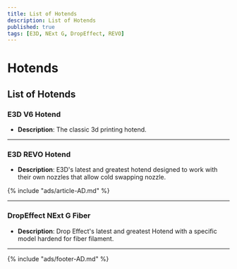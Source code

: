 ```yaml
---
title: List of Hotends
description: List of Hotends
published: true
tags: [E3D, NExt G, DropEffect, REVO]
---
```


# Hotends

## List of Hotends

### **E3D V6 Hotend**
- **Description**: The classic 3d printing hotend.

---

### **E3D REVO Hotend**
- **Description**: E3D's latest and greatest hotend designed to work with their own nozzles that allow cold swapping nozzle.

{% include "ads/article-AD.md" %}


---

### **DropEffect NExt G Fiber**
- **Description**: Drop Effect's latest and greatest Hotend with a specific model hardend for fiber filament.

---

{% include "ads/footer-AD.md" %}

